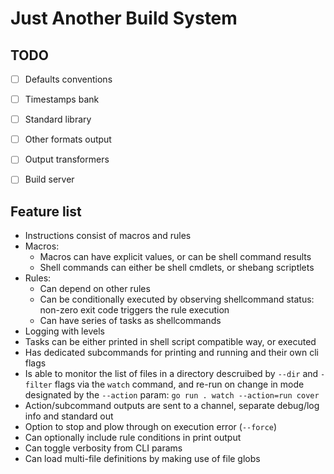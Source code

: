 Just Another Build System
=========================


TODO
----

- [ ] Defaults conventions
- [ ] Timestamps bank
- [ ] Standard library
- [ ] Other formats output
- [ ] Output transformers
- [ ] Build server


Feature list
------------

- Instructions consist of macros and rules
- Macros:
	- Macros can have explicit values, or can be shell command results
	- Shell commands can either be shell cmdlets, or shebang scriptlets
- Rules:
	- Can depend on other rules
	- Can be conditionally executed by observing shellcommand status: non-zero exit code triggers the rule execution
	- Can have series of tasks as shellcommands
- Logging with levels
- Tasks can be either printed in shell script compatible way, or executed
- Has dedicated subcommands for printing and running and their own cli flags
- Is able to monitor the list of files in a directory descruibed by `--dir` and `-filter` flags via the `watch` command, and re-run on change in mode designated by the `--action` param: `go run . watch --action=run cover`
- Action/subcommand outputs are sent to a channel, separate debug/log info and standard out
- Option to stop and plow through on execution error (`--force`)
- Can optionally include rule conditions in print output
- Can toggle verbosity from CLI params
- Can load multi-file definitions by making use of file globs
